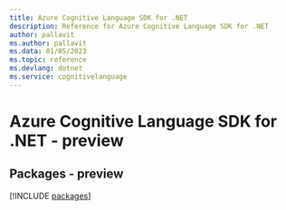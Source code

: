 ```yaml
---
title: Azure Cognitive Language SDK for .NET
description: Reference for Azure Cognitive Language SDK for .NET
author: pallavit
ms.author: pallavit
ms.data: 01/05/2023
ms.topic: reference
ms.devlang: dotnet
ms.service: cognitivelanguage
---
```

# Azure Cognitive Language SDK for .NET - preview
## Packages - preview
[!INCLUDE [packages](cognitive-language-index.md)]
